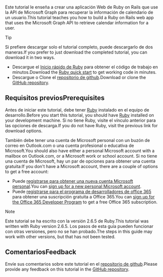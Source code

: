 <!-- markdownlint-disable MD002 MD041 -->

<span data-ttu-id="87617-101">Este tutorial le enseña a crear una aplicación Web de Ruby on Rails que use la API de Microsoft Graph para recuperar la información de calendario de un usuario.</span><span class="sxs-lookup"><span data-stu-id="87617-101">This tutorial teaches you how to build a Ruby on Rails web app that uses the Microsoft Graph API to retrieve calendar information for a user.</span></span>

> [!TIP]
> <span data-ttu-id="87617-102">Si prefiere descargar solo el tutorial completo, puede descargarlo de dos maneras.</span><span class="sxs-lookup"><span data-stu-id="87617-102">If you prefer to just download the completed tutorial, you can download it in two ways.</span></span>
>
> - <span data-ttu-id="87617-103">Descargue el [Inicio rápido de Ruby](https://developer.microsoft.com/graph/quick-start?platform=option-ruby) para obtener el código de trabajo en minutos.</span><span class="sxs-lookup"><span data-stu-id="87617-103">Download the [Ruby quick start](https://developer.microsoft.com/graph/quick-start?platform=option-ruby) to get working code in minutes.</span></span>
> - <span data-ttu-id="87617-104">Descargue o Clone el [repositorio de github](https://github.com/microsoftgraph/msgraph-training-rubyrailsapp).</span><span class="sxs-lookup"><span data-stu-id="87617-104">Download or clone the [GitHub repository](https://github.com/microsoftgraph/msgraph-training-rubyrailsapp).</span></span>

## <a name="prerequisites"></a><span data-ttu-id="87617-105">Requisitos previos</span><span class="sxs-lookup"><span data-stu-id="87617-105">Prerequisites</span></span>

<span data-ttu-id="87617-106">Antes de iniciar este tutorial, debe tener [Ruby](https://www.ruby-lang.org/en/downloads/) instalado en el equipo de desarrollo.</span><span class="sxs-lookup"><span data-stu-id="87617-106">Before you start this tutorial, you should have [Ruby](https://www.ruby-lang.org/en/downloads/) installed on your development machine.</span></span> <span data-ttu-id="87617-107">Si no tiene Ruby, visite el vínculo anterior para las opciones de descarga.</span><span class="sxs-lookup"><span data-stu-id="87617-107">If you do not have Ruby, visit the previous link for download options.</span></span>

<span data-ttu-id="87617-108">También debe tener una cuenta de Microsoft personal con un buzón de correo en Outlook.com o una cuenta profesional o educativa de Microsoft.</span><span class="sxs-lookup"><span data-stu-id="87617-108">You should also have either a personal Microsoft account with a mailbox on Outlook.com, or a Microsoft work or school account.</span></span> <span data-ttu-id="87617-109">Si no tiene una cuenta de Microsoft, hay un par de opciones para obtener una cuenta gratuita:</span><span class="sxs-lookup"><span data-stu-id="87617-109">If you don't have a Microsoft account, there are a couple of options to get a free account:</span></span>

- <span data-ttu-id="87617-110">Puede [registrarse para obtener una nueva cuenta Microsoft personal](https://signup.live.com/signup?wa=wsignin1.0&rpsnv=12&ct=1454618383&rver=6.4.6456.0&wp=MBI_SSL_SHARED&wreply=https://mail.live.com/default.aspx&id=64855&cbcxt=mai&bk=1454618383&uiflavor=web&uaid=b213a65b4fdc484382b6622b3ecaa547&mkt=E-US&lc=1033&lic=1).</span><span class="sxs-lookup"><span data-stu-id="87617-110">You can [sign up for a new personal Microsoft account](https://signup.live.com/signup?wa=wsignin1.0&rpsnv=12&ct=1454618383&rver=6.4.6456.0&wp=MBI_SSL_SHARED&wreply=https://mail.live.com/default.aspx&id=64855&cbcxt=mai&bk=1454618383&uiflavor=web&uaid=b213a65b4fdc484382b6622b3ecaa547&mkt=E-US&lc=1033&lic=1).</span></span>
- <span data-ttu-id="87617-111">Puede [registrarse para el programa de desarrolladores de office 365](https://developer.microsoft.com/office/dev-program) para obtener una suscripción gratuita a Office 365.</span><span class="sxs-lookup"><span data-stu-id="87617-111">You can [sign up for the Office 365 Developer Program](https://developer.microsoft.com/office/dev-program) to get a free Office 365 subscription.</span></span>

> [!NOTE]
> <span data-ttu-id="87617-112">Este tutorial se ha escrito con la versión 2.6.5 de Ruby.</span><span class="sxs-lookup"><span data-stu-id="87617-112">This tutorial was written with Ruby version 2.6.5.</span></span> <span data-ttu-id="87617-113">Los pasos de esta guía pueden funcionar con otras versiones, pero no se han probado.</span><span class="sxs-lookup"><span data-stu-id="87617-113">The steps in this guide may work with other versions, but that has not been tested.</span></span>

## <a name="feedback"></a><span data-ttu-id="87617-114">Comentarios</span><span class="sxs-lookup"><span data-stu-id="87617-114">Feedback</span></span>

<span data-ttu-id="87617-115">Envíe sus comentarios sobre este tutorial en el [repositorio de github](https://github.com/microsoftgraph/msgraph-training-rubyrailsapp).</span><span class="sxs-lookup"><span data-stu-id="87617-115">Please provide any feedback on this tutorial in the [GitHub repository](https://github.com/microsoftgraph/msgraph-training-rubyrailsapp).</span></span>
